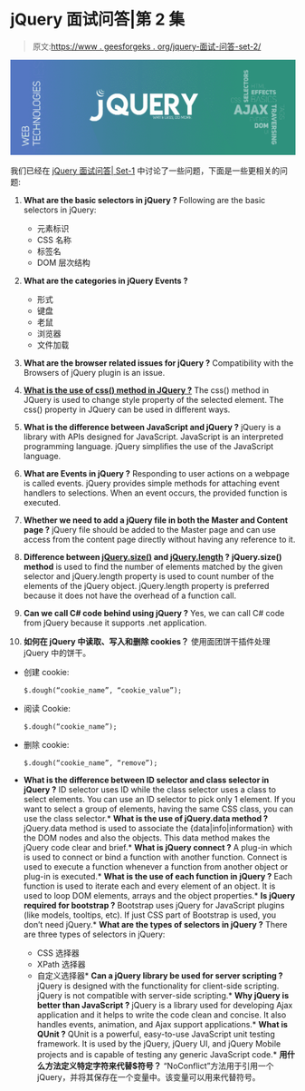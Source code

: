 # jQuery 面试问答|第 2 集

> 原文:[https://www . geesforgeks . org/jquery-面试-问答-set-2/](https://www.geeksforgeeks.org/jquery-interview-questions-and-answers-set-2/)

![jQuery interview questions](img/b76f91494d1eff99308a7f6cf832ce96.png)

我们已经在 [jQuery 面试问答| Set-1](https://www.geeksforgeeks.org/jquery-interview-questions-and-answers/)
中讨论了一些问题，下面是一些更相关的问题:

1.  **What are the basic selectors in jQuery ?**
    Following are the basic selectors in jQuery:
    *   元素标识
    *   CSS 名称
    *   标签名
    *   DOM 层次结构
2.  **What are the categories in jQuery Events ?**
    *   形式
    *   键盘
    *   老鼠
    *   浏览器
    *   文件加载

3.  **What are the browser related issues for jQuery ?**
    Compatibility with the Browsers of jQuery plugin is an issue.
4.  **[What is the use of css() method in JQuery ?](https://www.geeksforgeeks.org/jquery-css-method/)**
    The css() method in JQuery is used to change style property of the selected element. The css() property in JQuery can be used in different ways.
5.  **What is the difference between JavaScript and jQuery ?**
    jQuery is a library with APIs designed for JavaScript. JavaScript is an interpreted programming language. jQuery simplifies the use of the JavaScript language.
6.  **What are Events in jQuery ?**
    Responding to user actions on a webpage is called events. jQuery provides simple methods for attaching event handlers to selections. When an event occurs, the provided function is executed.
7.  **Whether we need to add a jQuery file in both the Master and Content page ?**
    jQuery file should be added to the Master page and can use access from the content page directly without having any reference to it.
8.  **Difference between [jQuery.size()](https://www.geeksforgeeks.org/jquery-size-with-examples/) and [jQuery.length](https://www.geeksforgeeks.org/jquery-length-property/) ?**
    **jQuery.size() method** is used to find the number of elements matched by the given selector and jQuery.length property is used to count number of the elements of the jQuery object. jQuery.length property is preferred because it does not have the overhead of a function call.
9.  **Can we call C# code behind using jQuery ?**
    Yes, we can call C# code from jQuery because it supports .net application.
10.  **如何在 jQuery 中读取、写入和删除 cookies？**
    使用面团饼干插件处理 jQuery 中的饼干。

*   创建 cookie:

    ```
    $.dough(“cookie_name”, “cookie_value”);
    ```

*   阅读 Cookie:

    ```
    $.dough(“cookie_name”);
    ```

*   删除 cookie:

    ```
    $.dough(“cookie_name”, “remove”);
    ```

*   **What is the difference between ID selector and class selector in jQuery ?**
    ID selector uses ID while the class selector uses a class to select elements. You can use an ID selector to pick only 1 element. If you want to select a group of elements, having the same CSS class, you can use the class selector.*   **What is the use of jQuery.data method ?**
    jQuery.data method is used to associate the {data|info|information} with the DOM nodes and also the objects. This data method makes the jQuery code clear and brief.*   **What is jQuery connect ?**
    A plug-in which is used to connect or bind a function with another function. Connect is used to execute a function whenever a function from another object or plug-in is executed.*   **What is the use of each function in jQuery ?**
    Each function is used to iterate each and every element of an object. It is used to loop DOM elements, arrays and the object properties.*   **Is jQuery required for bootstrap ?**
    Bootstrap uses jQuery for JavaScript plugins (like models, tooltips, etc). If just CSS part of Bootstrap is used, you don’t need jQuery.*   **What are the types of selectors in jQuery ?**
    There are three types of selectors in jQuery:
    *   CSS 选择器
    *   XPath 选择器
    *   自定义选择器*   **Can a jQuery library be used for server scripting ?**
    jQuery is designed with the functionality for client-side scripting. jQuery is not compatible with server-side scripting.*   **Why jQuery is better than JavaScript ?**
    jQuery is a library used for developing Ajax application and it helps to write the code clean and concise. It also handles events, animation, and Ajax support applications.*   **What is QUnit ?**
    QUnit is a powerful, easy-to-use JavaScript unit testing framework. It is used by the jQuery, jQuery UI, and jQuery Mobile projects and is capable of testing any generic JavaScript code.*   **用什么方法定义特定字符来代替$符号？**
    “NoConflict”方法用于引用一个 jQuery，并将其保存在一个变量中。该变量可以用来代替符号。